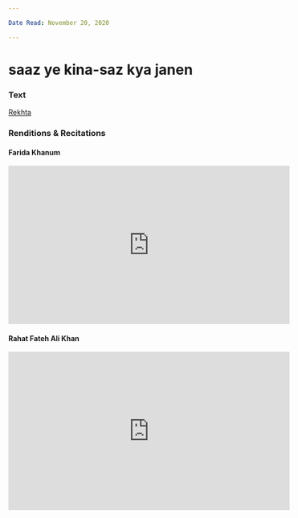 ```yaml
---

Date Read: November 20, 2020

---
```


# saaz ye kina-saz kya janen

### Text
[Rekhta](https://www.rekhta.org/ghazals/saaz-ye-kiina-saaz-kyaa-jaanen-dagh-dehlvi-ghazals?lang=ur)

### Renditions & Recitations

#### Farida Khanum

<iframe width="560" height="315" src="https://www.youtube.com/embed/nGPLGQNl6u4" title="YouTube video player" frameborder="0" allow="accelerometer; autoplay; clipboard-write; encrypted-media; gyroscope; picture-in-picture" allowfullscreen></iframe>

#### Rahat Fateh Ali Khan

<iframe width="560" height="315" src="https://www.youtube.com/embed/xR7iZ92yyFA" title="YouTube video player" frameborder="0" allow="accelerometer; autoplay; clipboard-write; encrypted-media; gyroscope; picture-in-picture" allowfullscreen></iframe>

